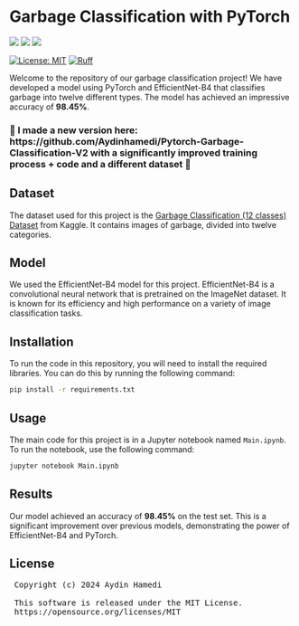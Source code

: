 # Garbage Classification with PyTorch

<img src="https://img.shields.io/badge/Python-FFD43B?style=for-the-badge&logo=python&logoColor=blue"/> <img src="https://img.shields.io/badge/Jupyter-F37626.svg?&style=for-the-badge&logo=Jupyter&logoColor=white"/>  <img src="https://img.shields.io/badge/PyTorch-EE4C2C?style=for-the-badge&logo=pytorch&logoColor=white"/> 

[![License: MIT](https://img.shields.io/badge/License-MIT-yellow.svg)](https://opensource.org/licenses/MIT)
[![Ruff](https://img.shields.io/endpoint?url=https://raw.githubusercontent.com/astral-sh/ruff/main/assets/badge/v2.json)](https://github.com/astral-sh/ruff)

Welcome to the repository of our garbage classification project! We have developed a model using PyTorch and EfficientNet-B4 that classifies garbage into twelve different types. The model has achieved an impressive accuracy of **98.45%**.

<h3>🚧 I made a new version here: https://github.com/Aydinhamedi/Pytorch-Garbage-Classification-V2 with a significantly improved training process + code and a different dataset 🚧</h3>

## Dataset

The dataset used for this project is the [Garbage Classification (12 classes) Dataset](https://www.kaggle.com/datasets/mostafaabla/garbage-classification) from Kaggle. It contains images of garbage, divided into twelve categories.

## Model

We used the EfficientNet-B4 model for this project. EfficientNet-B4 is a convolutional neural network that is pretrained on the ImageNet dataset. It is known for its efficiency and high performance on a variety of image classification tasks.

## Installation

To run the code in this repository, you will need to install the required libraries. You can do this by running the following command:

```bash
pip install -r requirements.txt
```

## Usage

The main code for this project is in a Jupyter notebook named `Main.ipynb`. To run the notebook, use the following command:

```bash
jupyter notebook Main.ipynb
```

## Results

Our model achieved an accuracy of **98.45%** on the test set. This is a significant improvement over previous models, demonstrating the power of EfficientNet-B4 and PyTorch.


## License
<pre>
 Copyright (c) 2024 Aydin Hamedi
 
 This software is released under the MIT License.
 https://opensource.org/licenses/MIT
</pre>
